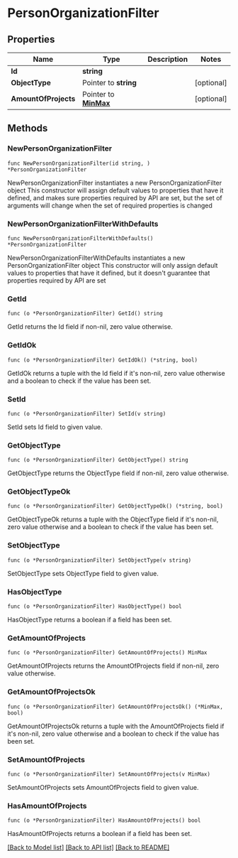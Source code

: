 # PersonOrganizationFilter

## Properties

Name | Type | Description | Notes
------------ | ------------- | ------------- | -------------
**Id** | **string** |  | 
**ObjectType** | Pointer to **string** |  | [optional] 
**AmountOfProjects** | Pointer to [**MinMax**](MinMax.md) |  | [optional] 

## Methods

### NewPersonOrganizationFilter

`func NewPersonOrganizationFilter(id string, ) *PersonOrganizationFilter`

NewPersonOrganizationFilter instantiates a new PersonOrganizationFilter object
This constructor will assign default values to properties that have it defined,
and makes sure properties required by API are set, but the set of arguments
will change when the set of required properties is changed

### NewPersonOrganizationFilterWithDefaults

`func NewPersonOrganizationFilterWithDefaults() *PersonOrganizationFilter`

NewPersonOrganizationFilterWithDefaults instantiates a new PersonOrganizationFilter object
This constructor will only assign default values to properties that have it defined,
but it doesn't guarantee that properties required by API are set

### GetId

`func (o *PersonOrganizationFilter) GetId() string`

GetId returns the Id field if non-nil, zero value otherwise.

### GetIdOk

`func (o *PersonOrganizationFilter) GetIdOk() (*string, bool)`

GetIdOk returns a tuple with the Id field if it's non-nil, zero value otherwise
and a boolean to check if the value has been set.

### SetId

`func (o *PersonOrganizationFilter) SetId(v string)`

SetId sets Id field to given value.


### GetObjectType

`func (o *PersonOrganizationFilter) GetObjectType() string`

GetObjectType returns the ObjectType field if non-nil, zero value otherwise.

### GetObjectTypeOk

`func (o *PersonOrganizationFilter) GetObjectTypeOk() (*string, bool)`

GetObjectTypeOk returns a tuple with the ObjectType field if it's non-nil, zero value otherwise
and a boolean to check if the value has been set.

### SetObjectType

`func (o *PersonOrganizationFilter) SetObjectType(v string)`

SetObjectType sets ObjectType field to given value.

### HasObjectType

`func (o *PersonOrganizationFilter) HasObjectType() bool`

HasObjectType returns a boolean if a field has been set.

### GetAmountOfProjects

`func (o *PersonOrganizationFilter) GetAmountOfProjects() MinMax`

GetAmountOfProjects returns the AmountOfProjects field if non-nil, zero value otherwise.

### GetAmountOfProjectsOk

`func (o *PersonOrganizationFilter) GetAmountOfProjectsOk() (*MinMax, bool)`

GetAmountOfProjectsOk returns a tuple with the AmountOfProjects field if it's non-nil, zero value otherwise
and a boolean to check if the value has been set.

### SetAmountOfProjects

`func (o *PersonOrganizationFilter) SetAmountOfProjects(v MinMax)`

SetAmountOfProjects sets AmountOfProjects field to given value.

### HasAmountOfProjects

`func (o *PersonOrganizationFilter) HasAmountOfProjects() bool`

HasAmountOfProjects returns a boolean if a field has been set.


[[Back to Model list]](../README.md#documentation-for-models) [[Back to API list]](../README.md#documentation-for-api-endpoints) [[Back to README]](../README.md)


